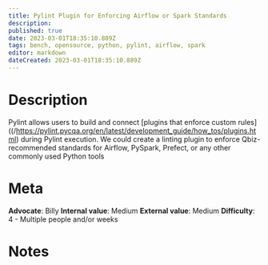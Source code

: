 ```yaml
---
title: Pylint Plugin for Enforcing Airflow or Spark Standards
description: 
published: true
date: 2023-03-01T18:35:10.889Z
tags: bench, opensource, python, pylint, airflow, spark
editor: markdown
dateCreated: 2023-03-01T18:35:10.889Z
---
```


# Description
Pylint allows users to build and connect [plugins that enforce custom rules]((/https://pylint.pycqa.org/en/latest/development_guide/how_tos/plugins.html) during Pylint execution. We could create a linting plugin to enforce Qbiz-recommended standards for Airflow, PySpark, Prefect, or any other commonly used Python tools

# Meta
**Advocate**: Billy
**Internal value**: Medium
**External value**: Medium
**Difficulty**: 4 - Multiple people and/or weeks

# Notes
